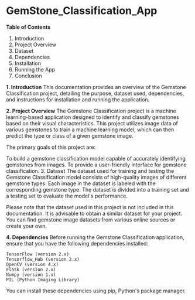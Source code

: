 # GemStone_Classification_App

**Table of Contents**
1. Introduction
2. Project Overview
3. Dataset
4. Dependencies
5. Installation
6. Running the App
7. Conclusion


**1. Introduction**
This documentation provides an overview of the Gemstone Classification project, detailing the purpose, dataset used, dependencies, and instructions for installation and running the application.

**2. Project Overview**
The Gemstone Classification project is a machine learning-based application designed to identify and classify gemstones based on their visual characteristics. This project utilizes image data of various gemstones to train a machine learning model, which can then predict the type or class of a given gemstone image.

The primary goals of this project are:

To build a gemstone classification model capable of accurately identifying gemstones from images.
To provide a user-friendly interface for gemstone classification.
3. Dataset
The dataset used for training and testing the Gemstone Classification model consists of high-quality images of different gemstone types. Each image in the dataset is labeled with the corresponding gemstone type. The dataset is divided into a training set and a testing set to evaluate the model's performance.

Please note that the dataset used in this project is not included in this documentation. It is advisable to obtain a similar dataset for your project. You can find gemstone image datasets from various online sources or create your own.

**4. Dependencies**
Before running the Gemstone Classification application, ensure that you have the following dependencies installed:

```
TensorFlow (version 2.x)
Tensorflow_Hub (version 2.x)
OpenCV (version 4.x)
Flask (version 2.x)
Numpy (version 1.x)
PIL (Python Imaging Library)
```

You can install these dependencies using pip, Python's package manager.
